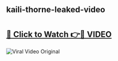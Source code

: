 ## kaili-thorne-leaked-video 

# <h2><a href="http://freeplayer.one?title=kaili-thorne-leaked-video&ref=21J">🔗 Click to Watch 👉🔴 VIDEO</a></h2>

<a href="http://freeplayer.one?title=kaili-thorne-leaked-video&ref=21J" rel="nofollow" data-target="animated-image.originalLink"><img src="https://i.ibb.co.com/xMMVF88/686577567.gif" alt="Viral Video Original" style="max-width: 100%; display: inline-block;" data-target="animated-image.originalImage"></a>

